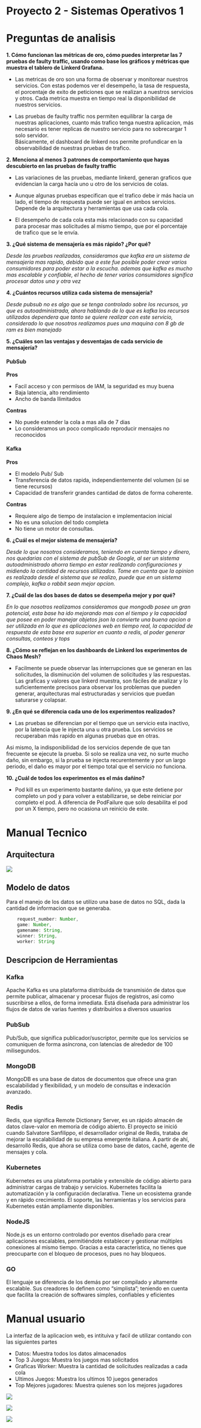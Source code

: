 # Proyecto 2 - Sistemas Operativos 1


# Preguntas de analisis

**1. Cómo funcionan las métricas de oro, cómo puedes
interpretar las 7 pruebas de faulty traffic, usando como
base los gráficos y métricas que muestra el tablero de
Linkerd Grafana.**

* Las metricas de oro son una forma de observar y monitorear nuestros servicios. Con estas podemos ver el desempeño, la tasa de respuesta, el porcentaje de exito de peticiones que se realizan a nuestros servicios y otros. Cada metrica muestra en tiempo real la disponibilidad de nuestros servicios. 

* Las pruebas de faulty traffic nos permiten equilibrar la carga de nuestras aplicaciones, cuanto más trafico tenga nuestra aplicacion, más necesario es tener replicas de nuestro servicio para no sobrecargar 1 solo servidor.   
Básicamente, el dashboard de linkerd nos permite profundicar en la observabilidad de nuestras pruebas de trafico. 



**2. Menciona al menos 3 patrones de comportamiento que
hayas descubierto en las pruebas de faulty traffic**

* Las variaciones de las pruebas, mediante linkerd, generan graficos que evidencian la carga hacía uno u otro de los servicios de colas. 

* Aunque algunas pruebas especifican que el trafico debe ir más hacia un lado, el tiempo de respuesta puede ser igual en ambos servicios. Depende de la arquitectura y herramientas que usa cada cola. 

* El desempeño de cada cola esta más relacionado con su capacidad para procesar mas solicitudes al mismo tiempo, que por el porcentaje de trafico que se le envía. 

**3. ¿Qué sistema de mensajería es más rápido? ¿Por qué?**

*Desde las pruebas realizadas, consideramos que kafka era un sistema de mensajeria mas rapido, 
debido que a este fue posible poder crear varios consumidores para poder estar 
a la escucha. ademas que kafka es mucho mas escalable y confiable, el hecho de tener varios 
consumidores significa procesar datos una y otra vez*


**4. ¿Cuántos recursos utiliza cada sistema de mensajería?**

*Desde pubsub no es algo que se tenga controlado sobre los recursos, ya que es autoadministrada,
ahora hablando de lo que es kafka los recursos utilizados dependera que tanto se quiere realizar con este servicio, considerado lo que nosotros realizamos pues una maquina con 8 gb de ram es bien manejado*

**5. ¿Cuáles son las ventajas y desventajas de cada servicio de
mensajería?**

#### PubSub

**Pros**
- Facil acceso y con permisos de IAM, la seguridad es muy buena
- Baja latencia, alto rendimiento
- Ancho de banda Ilimitados

**Contras**
- No puede extender la cola a mas alla de 7 dias
- Lo consideramos un poco complicado reproducir mensajes no reconocidos

#### Kafka
**Pros**
- El modelo Pub/ Sub
- Transferencia de datos rapida, independientemente del volumen (si se tiene recursos)
- Capacidad de transferir grandes cantidad de datos de forma coherente.

**Contras**
- Requiere algo de tiempo de instalacion e implementacion inicial
- No es una solucion del todo completa
- No tiene un motor de consultas.




**6. ¿Cuál es el mejor sistema de mensajería?**

*Desde lo que nosotros consideramos, teniendo en cuenta tiempo y dinero, nos quedarias con el sistema de pubSub de Google, al ser un sistema autoadministrado ahorra tiempo en estar realizando configuraciones y midiendo la cantidad de recursos utilizados. Tome en cuenta que la opinion es realizada desde el sistema que se realizo,
puede que en un sistema complejo, kafka o rabbit sean mejor opcion.*

**7. ¿Cuál de las dos bases de datos se desempeña mejor y por
qué?**

*En lo que nosotros realizamos consideramos que mongodb posee un gran potencial, esta base ha ido mejorando mas con el tiempo y la capacidad que posee en poder manejar objetos json la convierte una buena opcion a ser utilizada en lo que es aplicaciones web en tiempo real, la capacidad de respuesta de esta base era superior en cuanto a redis, al poder generar consultas, conteos y tops*

**8. ¿Cómo se reflejan en los dashboards de Linkerd los
experimentos de Chaos Mesh?**

* Facilmente se puede observar las interrupciones que se generan en las solicitudes, la disminución del volumen de solicitudes y las respuestas. 
Las graficas y valores que linkerd muestra, son fáciles de analizar y lo suficientemente precisos para observar los problemas que pueden generar, arquitecturas mal estructuradas y servicios que puedan saturarse y colapsar. 

**9. ¿En qué se diferencia cada uno de los experimentos
realizados?**

* Las pruebas se diferencian por el tiempo que un servicio esta inactivo, por la latencia que le injecta una u otra prueba. 
Los servicios se recuperaban más rapido en algunas pruebas que en otras. 

Asi mismo, la indisponibilidad de los servicios depende de que tan frecuente se ejecute la prueba. Si solo se realiza una vez, no surte mucho daño, sin embargo, si la prueba se injecta recurentemente y por un largo periodo, el daño es mayor por el tiempo total que el servicio no funciona. 

**10. ¿Cuál de todos los experimentos es el más dañino?**

- Pod kill es un experimento bastante dañino, ya que este detiene por completo un pod y para volver a estabilizarse, se debe reiniciar por completo el pod. 
A diferencia de PodFailure que solo desabilita el pod por un X tiempo, pero no ocasiona un reinicio de este. 

# Manual Tecnico

## Arquitectura
![](imagenes/arqui.PNG)

## Modelo de datos

Para el manejo de los datos se utilizo una base de datos no SQL, dada la cantidad de informacion
que se generaba.
```javascript
    request_number: Number,
    game: Number,
    gamename: String,
    winner: String,
    worker: String
```

## Descripcion de Herramientas

### Kafka
Apache Kafka es una plataforma distribuida de transmisión de datos que permite publicar, almacenar y procesar flujos de registros, así como suscribirse a ellos, de forma inmediata. Está diseñada para administrar los flujos de datos de varias fuentes y distribuirlos a diversos usuarios

### PubSub
Pub/Sub, que significa publicador/suscriptor, permite que los servicios se comuniquen de forma asíncrona, con latencias de alrededor de 100 milisegundos.

### MongoDB
MongoDB es una base de datos de documentos que ofrece una gran escalabilidad y flexibilidad, y un modelo de consultas e indexación avanzado.

### Redis
Redis, que significa Remote Dictionary Server, es un rápido almacén de datos clave-valor en memoria de código abierto. El proyecto se inició cuando Salvatore Sanfilippo, el desarrollador original de Redis, trataba de mejorar la escalabilidad de su empresa emergente italiana. A partir de ahí, desarrolló Redis, que ahora se utiliza como base de datos, caché, agente de mensajes y cola.

### Kubernetes
Kubernetes es una plataforma portable y extensible de código abierto para administrar cargas de trabajo y servicios. Kubernetes facilita la automatización y la configuración declarativa. Tiene un ecosistema grande y en rápido crecimiento. El soporte, las herramientas y los servicios para Kubernetes están ampliamente disponibles.

### NodeJS
Node.js es un entorno controlado por eventos diseñado para crear aplicaciones escalables, permitiéndote establecer y gestionar múltiples conexiones al mismo tiempo. Gracias a esta característica, no tienes que preocuparte con el bloqueo de procesos, pues no hay bloqueos.

### GO
 El lenguaje se diferencia de los demás por ser compilado y altamente escalable. Sus creadores lo definen como “simplista”; teniendo en cuenta que facilita la creación de softwares simples, confiables y eficientes

# Manual usuario

La interfaz de la aplicacion web, es intituiva y facil de utilizar contando con las siguientes 
partes

- Datos: Muestra todos los datos almacenados
- Top 3 Juegos: Muestra los juegos mas solicitados
- Graficas Worker: Muestra la cantidad de solicitudes realizadas a cada cola
- Ultimos Juegos: Muestra los ultimos 10 juegos generados
- Top Mejores jugadores: Muestra quienes son los mejores jugadores

![](imagenes/datos.PNG)




![](imagenes/topJuegos.PNG)





![](imagenes/worker.PNG)
